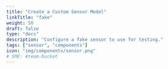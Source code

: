 ```yaml
---
title: "Create a Custom Sensor Model"
linkTitle: "fake"
weight: 50
draft: false
type: "docs"
description: "Configure a fake sensor to use for testing."
tags: ["sensor", "components"]
icon: "img/components/sensor.png"
# SME: #team-bucket
---
```

